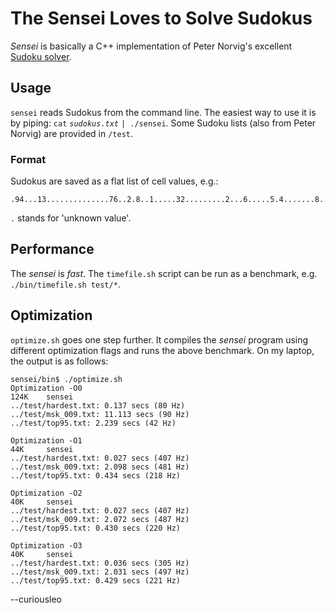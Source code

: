 # The Sensei Loves to Solve Sudokus

_Sensei_ is basically a C++ implementation of Peter Norvig's excellent
[Sudoku solver](http://norvig.com/sudoku.html "Peter Norvig's Sudoku
solver explained").

## Usage

`sensei` reads Sudokus from the command line. The easiest way to use it
is by piping: `cat` _`sudokus.txt`_ `| ./sensei`. Some Sudoku lists
(also from Peter Norvig) are provided in `/test`.

### Format

Sudokus are saved as a flat list of cell values, e.g.:

	.94...13..............76..2.8..1.....32.........2...6.....5.4.......8..7..63.4..8

`.` stands for 'unknown value'.

## Performance

The _sensei_ is *fast*. The `timefile.sh` script can be run as a
benchmark, e.g. `./bin/timefile.sh test/*`.

## Optimization

`optimize.sh` goes one step further. It compiles the _sensei_ program
using different optimization flags and runs the above benchmark. On my
laptop, the output is as follows:

	sensei/bin$ ./optimize.sh
	Optimization -O0
	124K    sensei
	../test/hardest.txt: 0.137 secs (80 Hz)
	../test/msk_009.txt: 11.113 secs (90 Hz)
	../test/top95.txt: 2.239 secs (42 Hz)

	Optimization -O1
	44K     sensei
	../test/hardest.txt: 0.027 secs (407 Hz)
	../test/msk_009.txt: 2.098 secs (481 Hz)
	../test/top95.txt: 0.434 secs (218 Hz)

	Optimization -O2
	40K     sensei
	../test/hardest.txt: 0.027 secs (407 Hz)
	../test/msk_009.txt: 2.072 secs (487 Hz)
	../test/top95.txt: 0.430 secs (220 Hz)

	Optimization -O3
	40K     sensei
	../test/hardest.txt: 0.036 secs (305 Hz)
	../test/msk_009.txt: 2.031 secs (497 Hz)
	../test/top95.txt: 0.429 secs (221 Hz)

--curiousleo

